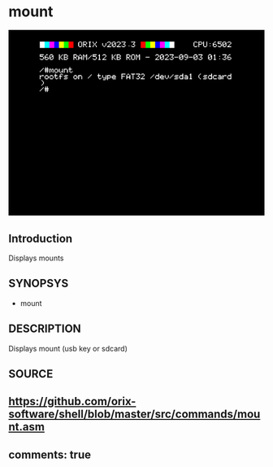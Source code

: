 # mount

![mount](imgs/mount.png)

## Introduction

Displays mounts

## SYNOPSYS

+ mount

## DESCRIPTION

Displays mount (usb key or sdcard)

## SOURCE

https://github.com/orix-software/shell/blob/master/src/commands/mount.asm
---
comments: true
---
